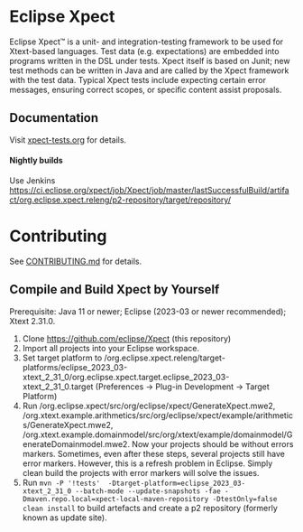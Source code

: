 # Eclipse Xpect

Eclipse Xpect™ is a unit- and integration-testing framework to be used for Xtext-based languages. Test data (e.g. expectations) are embedded into programs written in the DSL under tests. Xpect itself is based on Junit; new test methods can be written in Java and are called by the Xpect framework with the test data. Typical Xpect tests include expecting certain error messages, ensuring correct scopes, or specific content assist proposals.

## Documentation

Visit [xpect-tests.org](http://www.xpect-tests.org) for details.

#### Nightly builds

Use Jenkins https://ci.eclipse.org/xpect/job/Xpect/job/master/lastSuccessfulBuild/artifact/org.eclipse.xpect.releng/p2-repository/target/repository/


# Contributing

See [CONTRIBUTING.md](CONTRIBUTING.md) for details.

## Compile and Build Xpect by Yourself

Prerequisite: Java 11 or newer; Eclipse (2023-03 or newer recommended); Xtext 2.31.0.

 1. Clone https://github.com/eclipse/Xpect (this repository)
 2. Import all projects into your Eclipse workspace.
 3. Set target platform to /org.eclipse.xpect.releng/target-platforms/eclipse_2023_03-xtext_2_31_0/org.eclipse.xpect.target.eclipse_2023_03-xtext_2_31_0.target (Preferences -> Plug-in Development -> Target Platform)
 4. Run /org.eclipse.xpect/src/org/eclipse/xpect/GenerateXpect.mwe2, /org.xtext.example.arithmetics/src/org/eclipse/xpect/example/arithmetics/GenerateXpect.mwe2, /org.xtext.example.domainmodel/src/org/xtext/example/domainmodel/GenerateDomainmodel.mwe2. Now your projects should be without errors markers. Sometimes, even after these steps, several projects still have error markers. However, this is a refresh problem in Eclipse. Simply clean build the projects with error markers will solve the issues.
 5. Run `mvn -P '!tests'  -Dtarget-platform=eclipse_2023_03-xtext_2_31_0 --batch-mode --update-snapshots -fae -Dmaven.repo.local=xpect-local-maven-repository -DtestOnly=false clean install` to build artefacts and create a p2 repository (formerly known as update site).
